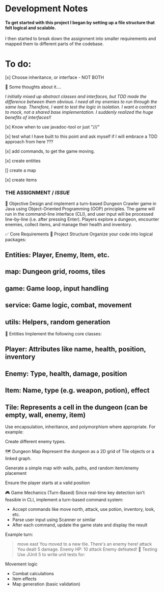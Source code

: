 # Development Notes
#### To get started with this project I began by setting up a file structure that felt logical and scalable.
I then started to break down the assignment into smaller requirements and mapped them to 
different parts of the codebase. 

# To do:
[x] Choose inheritance, or interface - NOT BOTH 

🧠 Some thoughts about it....

_*I initially mixed up abstract classes and interfaces, but TDD made the difference
between them obvious. I need all my enemies to run through the same loop. Therefore,
I want to test the logic in isolation. 
I want a contract to mock, not a shared base implementation. 
I suddenly realized the huge benefits of interfaces!!*_

[x] Know when to use javadoc-tool or just "///"

[x] test what I have built to this point and ask myself if I will embrace a TDD approach from here ??? 

[x] add commands, to get the game moving. 

[x] create entities 

[] create a map

[x] create items


### THE ASSIGNMENT / _ISSUE_

🧠 Objective
Design and implement a turn-based Dungeon Crawler game in Java using Object-Oriented Programming (OOP) principles. The game will run in the command-line interface (CLI), and user input will be processed line-by-line (i.e. after pressing Enter). Players explore a dungeon, encounter enemies, collect items, and manage their health and inventory.

✅ Core Requirements
📁 Project Structure
Organize your code into logical packages:

## Entities: Player, Enemy, Item, etc.

## map: Dungeon grid, rooms, tiles

## game: Game loop, input handling

## service: Game logic, combat, movement

## utils: Helpers, random generation

🧍 Entities
Implement the following core classes:

## Player: Attributes like name, health, position, inventory

## Enemy: Type, health, damage, position

## Item: Name, type (e.g. weapon, potion), effect

## Tile: Represents a cell in the dungeon (can be empty, wall, enemy, item)

Use encapsulation, inheritance, and polymorphism where appropriate. For example:

Create different enemy types.

🗺️ Dungeon Map
Represent the dungeon as a 2D grid of Tile objects or a linked graph.

Generate a simple map with walls, paths, and random item/enemy placement

Ensure the player starts at a valid position

🎮 Game Mechanics (Turn-Based)
Since real-time key detection isn't feasible in CLI, 
implement a turn-based command system:
* Accept commands like move north, attack, use potion, inventory, look, etc. 
* Parse user input using Scanner or similar 
* After each command, update the game state and display the result

Example turn:

> move east
You moved to a new tile. There's an enemy here!
> attack
You dealt 5 damage. Enemy HP: 10
> attack
Enemy defeated!
🧪 Testing
Use JUnit 5 to write unit tests for:

Movement logic
* Combat calculations
* Item effects 
* Map generation (basic validation)